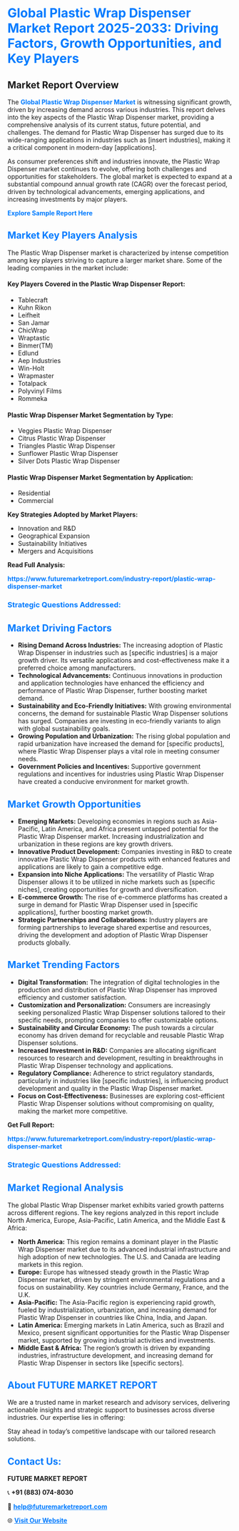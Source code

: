 <h1 style="color: #007BFF;">Global Plastic Wrap Dispenser Market Report 2025-2033: Driving Factors, Growth Opportunities, and Key Players</h1>

<section id="overview">
<h2>Market Report Overview</h2>
<p>The <a href="https://www.futuremarketreport.com/industry-report/plastic-wrap-dispenser-market" style="color: #007BFF; text-decoration: none;"><strong>Global Plastic Wrap Dispenser Market</strong></a> is witnessing significant growth, driven by increasing demand across various industries. This report delves into the key aspects of the Plastic Wrap Dispenser market, providing a comprehensive analysis of its current status, future potential, and challenges. The demand for Plastic Wrap Dispenser has surged due to its wide-ranging applications in industries such as [insert industries], making it a critical component in modern-day [applications].</p>
<p>As consumer preferences shift and industries innovate, the Plastic Wrap Dispenser market continues to evolve, offering both challenges and opportunities for stakeholders. The global market is expected to expand at a substantial compound annual growth rate (CAGR) over the forecast period, driven by technological advancements, emerging applications, and increasing investments by major players.</p>
</section>

<section id="overview">
<p><a href="https://www.futuremarketreport.com/request-sample/reportId=98195" style="color: #007BFF; text-decoration: none;"><strong>Explore Sample Report Here</strong></a></p>
</section>

<section id="key-players">
<h2 style="color: #007BFF;">Market Key Players Analysis</h2>
<p>The Plastic Wrap Dispenser market is characterized by intense competition among key players striving to capture a larger market share. Some of the leading companies in the market include:</p>
<h4>Key Players Covered in the Plastic Wrap Dispenser Report:</h4>
<ul><li>Tablecraft</li><li>Kuhn Rikon</li><li>Leifheit</li><li>San Jamar</li><li>ChicWrap</li><li>Wraptastic</li><li>Binmer(TM)</li><li>Edlund</li><li>Aep Industries</li><li>Win-Holt</li><li>Wrapmaster</li><li>Totalpack</li><li>Polyvinyl Films</li><li>Rommeka</li></ul>
<h4>Plastic Wrap Dispenser Market Segmentation by Type:</h4>
<ul><li>Veggies Plastic Wrap Dispenser</li><li>Citrus Plastic Wrap Dispenser</li><li>Triangles Plastic Wrap Dispenser</li><li>Sunflower Plastic Wrap Dispenser</li><li>Silver Dots Plastic Wrap Dispenser</li></ul>

<h4>Plastic Wrap Dispenser Market Segmentation by Application:</h4>
<ul><li>Residential</li><li>Commercial</li></ul>
<p><strong>Key Strategies Adopted by Market Players:</strong></p>
<ul>
<li>Innovation and R&D</li>
<li>Geographical Expansion</li>
<li>Sustainability Initiatives</li>
<li>Mergers and Acquisitions</li>
</ul>
</section>

<section>
<p><strong>Read Full Analysis: </strong></p><a href="https://www.futuremarketreport.com/industry-report/plastic-wrap-dispenser-market" style="color: #007BFF; text-decoration: none;"><strong>https://www.futuremarketreport.com/industry-report/plastic-wrap-dispenser-market</strong></a>
<h3 style="color: #007BFF;">Strategic Questions Addressed:</h3>
</section>

<section id="driving-factors">
<h2 style="color: #007BFF;">Market Driving Factors</h2>
<ul>
<li><strong>Rising Demand Across Industries:</strong> The increasing adoption of Plastic Wrap Dispenser in industries such as [specific industries] is a major growth driver. Its versatile applications and cost-effectiveness make it a preferred choice among manufacturers.</li>
<li><strong>Technological Advancements:</strong> Continuous innovations in production and application technologies have enhanced the efficiency and performance of Plastic Wrap Dispenser, further boosting market demand.</li>
<li><strong>Sustainability and Eco-Friendly Initiatives:</strong> With growing environmental concerns, the demand for sustainable Plastic Wrap Dispenser solutions has surged. Companies are investing in eco-friendly variants to align with global sustainability goals.</li>
<li><strong>Growing Population and Urbanization:</strong> The rising global population and rapid urbanization have increased the demand for [specific products], where Plastic Wrap Dispenser plays a vital role in meeting consumer needs.</li>
<li><strong>Government Policies and Incentives:</strong> Supportive government regulations and incentives for industries using Plastic Wrap Dispenser have created a conducive environment for market growth.</li>
</ul>
</section>

<section id="growth-opportunities">
<h2 style="color: #007BFF;">Market Growth Opportunities</h2>
<ul>
<li><strong>Emerging Markets:</strong> Developing economies in regions such as Asia-Pacific, Latin America, and Africa present untapped potential for the Plastic Wrap Dispenser market. Increasing industrialization and urbanization in these regions are key growth drivers.</li>
<li><strong>Innovative Product Development:</strong> Companies investing in R&D to create innovative Plastic Wrap Dispenser products with enhanced features and applications are likely to gain a competitive edge.</li>
<li><strong>Expansion into Niche Applications:</strong> The versatility of Plastic Wrap Dispenser allows it to be utilized in niche markets such as [specific niches], creating opportunities for growth and diversification.</li>
<li><strong>E-commerce Growth:</strong> The rise of e-commerce platforms has created a surge in demand for Plastic Wrap Dispenser used in [specific applications], further boosting market growth.</li>
<li><strong>Strategic Partnerships and Collaborations:</strong> Industry players are forming partnerships to leverage shared expertise and resources, driving the development and adoption of Plastic Wrap Dispenser products globally.</li>
</ul>
</section>

<section id="trending-factors">
<h2 style="color: #007BFF;">Market Trending Factors</h2>
<ul>
<li><strong>Digital Transformation:</strong> The integration of digital technologies in the production and distribution of Plastic Wrap Dispenser has improved efficiency and customer satisfaction.</li>
<li><strong>Customization and Personalization:</strong> Consumers are increasingly seeking personalized Plastic Wrap Dispenser solutions tailored to their specific needs, prompting companies to offer customizable options.</li>
<li><strong>Sustainability and Circular Economy:</strong> The push towards a circular economy has driven demand for recyclable and reusable Plastic Wrap Dispenser solutions.</li>
<li><strong>Increased Investment in R&D:</strong> Companies are allocating significant resources to research and development, resulting in breakthroughs in Plastic Wrap Dispenser technology and applications.</li>
<li><strong>Regulatory Compliance:</strong> Adherence to strict regulatory standards, particularly in industries like [specific industries], is influencing product development and quality in the Plastic Wrap Dispenser market.</li>
<li><strong>Focus on Cost-Effectiveness:</strong> Businesses are exploring cost-efficient Plastic Wrap Dispenser solutions without compromising on quality, making the market more competitive.</li>
</ul>
</section>

<section>
<p><strong>Get Full Report: </strong></p><a href="https://www.futuremarketreport.com/industry-report/plastic-wrap-dispenser-market" style="color: #007BFF; text-decoration: none;"><strong>https://www.futuremarketreport.com/industry-report/plastic-wrap-dispenser-market</strong></a>
<h3 style="color: #007BFF;">Strategic Questions Addressed:</h3>
</section>


<section id="regional-analysis">
<h2 style="color: #007BFF;">Market Regional Analysis</h2>
<p>The global Plastic Wrap Dispenser market exhibits varied growth patterns across different regions. The key regions analyzed in this report include North America, Europe, Asia-Pacific, Latin America, and the Middle East & Africa:</p>
<ul>
<li><strong>North America:</strong> This region remains a dominant player in the Plastic Wrap Dispenser market due to its advanced industrial infrastructure and high adoption of new technologies. The U.S. and Canada are leading markets in this region.</li>
<li><strong>Europe:</strong> Europe has witnessed steady growth in the Plastic Wrap Dispenser market, driven by stringent environmental regulations and a focus on sustainability. Key countries include Germany, France, and the U.K.</li>
<li><strong>Asia-Pacific:</strong> The Asia-Pacific region is experiencing rapid growth, fueled by industrialization, urbanization, and increasing demand for Plastic Wrap Dispenser in countries like China, India, and Japan.</li>
<li><strong>Latin America:</strong> Emerging markets in Latin America, such as Brazil and Mexico, present significant opportunities for the Plastic Wrap Dispenser market, supported by growing industrial activities and investments.</li>
<li><strong>Middle East & Africa:</strong> The region’s growth is driven by expanding industries, infrastructure development, and increasing demand for Plastic Wrap Dispenser in sectors like [specific sectors].</li>
</ul>
</section>

<footer>
<h2 style="color: #007BFF;">About FUTURE MARKET REPORT</h2>
<p>We are a trusted name in market research and advisory services, delivering actionable insights and strategic support to businesses across diverse industries. Our expertise lies in offering:</p>

<p>Stay ahead in today’s competitive landscape with our tailored research solutions.</p>

<h2 style="color: #007BFF;">Contact Us:</h2>
<p><strong>FUTURE MARKET REPORT</strong></p>
<p>📞 <strong>+91 (883) 074-8030</strong></p>
<p>📧 <strong><a href="mailto:help@futuremarketreport.com" style="color: #007BFF;">help@futuremarketreport.com</a></strong></p>
<p>🌐 <strong><a href="https://www.futuremarketreport.com/" style="color: #007BFF;">Visit Our Website</a></strong></p>
</footer>